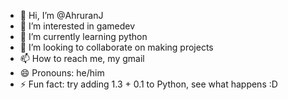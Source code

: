 - 👋 Hi, I’m @AhruranJ
- 👀 I’m interested in gamedev
- 🌱 I’m currently learning python
- 💞️ I’m looking to collaborate on making projects
- 📫 How to reach me, my gmail
- 😄 Pronouns: he/him
- ⚡ Fun fact: try adding 1.3 + 0.1 to Python, see what happens :D

<!---
AhruranJ/AhruranJ is a ✨ special ✨ repository because its `README.md` (this file) appears on your GitHub profile.
You can click the Preview link to take a look at your changes.
--->
